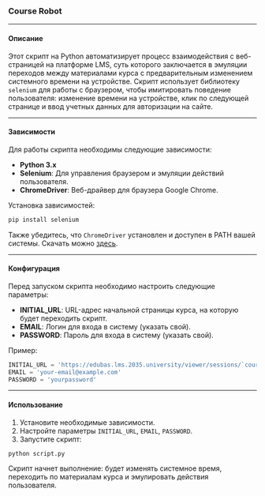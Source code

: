 ### Course Robot

---

#### Описание

Этот скрипт на Python автоматизирует процесс взаимодействия с веб-страницей на платформе LMS, суть которого заключается в эмуляции переходов между материалами курса с предварительным изменением системного времени на устройстве. Скрипт использует библиотеку `selenium` для работы с браузером, чтобы имитировать поведение пользователя: изменение времени на устройстве, клик по следующей странице и ввод учетных данных для авторизации на сайте.

---

#### Зависимости

Для работы скрипта необходимы следующие зависимости:

- **Python 3.x**
- **Selenium**: Для управления браузером и эмуляции действий пользователя.
- **ChromeDriver**: Веб-драйвер для браузера Google Chrome.

Установка зависимостей:

```bash
pip install selenium
```

Также убедитесь, что `ChromeDriver` установлен и доступен в PATH вашей системы. Скачать можно [здесь](https://sites.google.com/a/chromium.org/chromedriver/).

---

#### Конфигурация

Перед запуском скрипта необходимо настроить следующие параметры:

- **INITIAL_URL**: URL-адрес начальной страницы курса, на которую будет переходить скрипт.
- **EMAIL**: Логин для входа в систему (указать свой).
- **PASSWORD**: Пароль для входа в систему (указать свой).

Пример:

```python
INITIAL_URL = 'https://edubas.lms.2035.university/viewer/sessions/`course_id`/materials/`lesson_id`'
EMAIL = 'your-email@example.com'
PASSWORD = 'yourpassword'
```

---

#### Использование

1. Установите необходимые зависимости.
2. Настройте параметры `INITIAL_URL`, `EMAIL`, `PASSWORD`.
3. Запустите скрипт:

```bash
python script.py
```

Скрипт начнет выполнение: будет изменять системное время, переходить по материалам курса и эмулировать действия пользователя.

